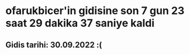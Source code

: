 # ofarukbicer'in gidisine son 7 gun 23 saat 29 dakika 37 saniye kaldi

## Gidis tarihi: 30.09.2022 :(